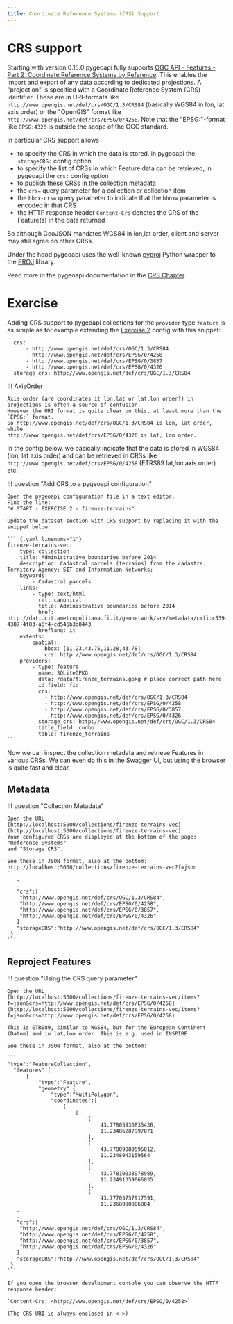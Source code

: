 ```yaml
---
title: Coordinate Reference Systems (CRS) Support
---
```


# CRS support

Starting with version 0.15.0 pygeoapi fully supports [OGC API - Features - Part 2: Coordinate Reference Systems by Reference](https://docs.opengeospatial.org/is/18-058r1/18-058r1.html).
This enables the import and export of any data according to dedicated projections.
A "projection" is specified with a Coordinate Reference System (CRS) identifier. These are in URI-formats
like `http://www.opengis.net/def/crs/OGC/1.3/CRS84` (basically WGS84 in lon, lat axis order)
or the "OpenGIS" format like `http://www.opengis.net/def/crs/EPSG/0/4258`. Note that the "EPSG:"-format like `EPSG:4326`
is outside the scope of the OGC standard.

In particular CRS support allows 

- to specify the CRS in which the data is stored, in pygeoapi the `storageCRS:` config option 
- to specify the list of CRSs in which Feature data can be retrieved, in pygeoapi the `crs:` config option
- to publish these CRSs in the collection metadata
- the `crs=` query parameter for a collection or collection item
- the `bbox-crs=` query parameter to indicate that the `bbox=` parameter is encoded in that CRS
- the HTTP response header `Content-Crs` denotes the CRS of the Feature(s) in the data returned

So although GeoJSON mandates WGS84 in lon,lat order, client and server may still agree
on other CRSs.

Under the hood pygeoapi uses the well-known [pyproj](https://pyproj4.github.io/pyproj/stable/) Python wrapper to the [PROJ](https://proj.org/) library.
                                                                                               
Read more in the pygeoapi documentation in the [CRS Chapter](https://docs.pygeoapi.io/en/latest/crs.html).

# Exercise

Adding CRS support to pygeoapi collections for the `provider` type `feature` is as simple as
for example extending the [Exercise 2](../publishing/ogcapi-features.md) config with this snippet:

```
  crs:
      - http://www.opengis.net/def/crs/OGC/1.3/CRS84
      - http://www.opengis.net/def/crs/EPSG/0/4258
      - http://www.opengis.net/def/crs/EPSG/0/3857
      - http://www.opengis.net/def/crs/EPSG/0/4326
  storage_crs: http://www.opengis.net/def/crs/OGC/1.3/CRS84

```


!!! AxisOrder

    Axis order (are coordinates it lon,lat or lat,lon order?) in projections is often a source of confusion. 
    However the URI format is quite clear on this, at least more than the `EPSG:` format.
    So http://www.opengis.net/def/crs/OGC/1.3/CRS84 is lon, lat order, while
    http://www.opengis.net/def/crs/EPSG/0/4326 is lat, lon order.
    
 
In the config below, we basically indicate that the data is stored in WGS84 (lon, lat axis order) and can be retrieved
in CRSs like `http://www.opengis.net/def/crs/EPSG/0/4258` (ETRS89 lat,lon axis order) etc.

!!! question "Add CRS to a pygeoapi configuration"

    Open the pygeoapi configuration file in a text editor.
    Find the line: 
    "# START - EXERCISE 2 - firenze-terrains" 

    Update the dataset section with CRS support by replacing it with the snippet below:

    ``` {.yaml linenums="1"}
    firenze-terrains-vec:
        type: collection
        title: Administrative boundaries before 2014
        description: Cadastral parcels (terrains) from the cadastre. Territory Agency; SIT and Information Networks;
        keywords:
            - Cadastral parcels
        links:
            - type: text/html
              rel: canonical
              title: Administrative boundaries before 2014
              href: http://dati.cittametropolitana.fi.it/geonetwork/srv/metadata/cmfi:c539d359-4387-4f83-a6f4-cd546b3d8443
              hreflang: it
        extents:
            spatial:
                bbox: [11.23,43.75,11.28,43.78]
                crs: http://www.opengis.net/def/crs/OGC/1.3/CRS84
        providers:
            - type: feature
              name: SQLiteGPKG
              data: /data/firenze_terrains.gpkg # place correct path here
              id_field: fid
              crs:
                - http://www.opengis.net/def/crs/OGC/1.3/CRS84
                - http://www.opengis.net/def/crs/EPSG/0/4258
                - http://www.opengis.net/def/crs/EPSG/0/3857
                - http://www.opengis.net/def/crs/EPSG/0/4326
              storage_crs: http://www.opengis.net/def/crs/OGC/1.3/CRS84
              title_field: codbo
              table: firenze_terrains
    ```
 
Now we can inspect the collection metadata and retrieve Features in various CRSs.
We can even do this in the Swagger UI, but using the browser is quite fast and clear.

## Metadata

!!! question "Collection Metadata"

    Open the URL: 
    [http://localhost:5000/collections/firenze-terrains-vec](http://localhost:5000/collections/firenze-terrains-vec)
    Your configured CRSs are displayed at the bottom of the page: "Reference Systems"
    and "Storage CRS".
    
    See these in JSON format, also at the bottom: 
    http://localhost:5000/collections/firenze-terrains-vec?f=json
    ```    
       .
       .
       "crs":[
        "http://www.opengis.net/def/crs/OGC/1.3/CRS84",
        "http://www.opengis.net/def/crs/EPSG/0/4258",
        "http://www.opengis.net/def/crs/EPSG/0/3857",
        "http://www.opengis.net/def/crs/EPSG/0/4326"
       ],
       "storageCRS":"http://www.opengis.net/def/crs/OGC/1.3/CRS84"
     }
    ```

## Reproject Features

!!! question "Using the CRS query parameter"

    Open the URL: 
    [http://localhost:5000/collections/firenze-terrains-vec/items?f=json&crs=http://www.opengis.net/def/crs/EPSG/0/4258](http://localhost:5000/collections/firenze-terrains-vec/items?f=json&crs=http://www.opengis.net/def/crs/EPSG/0/4258)

    This is ETRS89, similar to WGS84, but for the European Continent (Datum) and in lat,lon order. This is e.g. used in INSPIRE.

    See these in JSON format, also at the bottom:

    ```    
    "type":"FeatureCollection",
      "features":[
          {
              "type":"Feature",
              "geometry":{
                  "type":"MultiPolygon",
                  "coordinates":[
                      [
                          [
                              [
                                  43.77805936835436,
                                  11.23486287997071
                              ],
                              [
                                  43.77809089595012,
                                  11.2348943159564
                              ],
                              [
                                  43.77810038978989,
                                  11.23491359066035
                              ],
                              [
                                  43.77705757917591,
                                  11.2368990806804
       .
       .
       "crs":[
        "http://www.opengis.net/def/crs/OGC/1.3/CRS84",
        "http://www.opengis.net/def/crs/EPSG/0/4258",
        "http://www.opengis.net/def/crs/EPSG/0/3857",
        "http://www.opengis.net/def/crs/EPSG/0/4326"
       ],
       "storageCRS":"http://www.opengis.net/def/crs/OGC/1.3/CRS84"
     }
    ```

    If you open the browser development console you can observe the HTTP response header:

    `Content-Crs: <http://www.opengis.net/def/crs/EPSG/0/4258>`

    (The CRS URI is always enclosed in < >)
